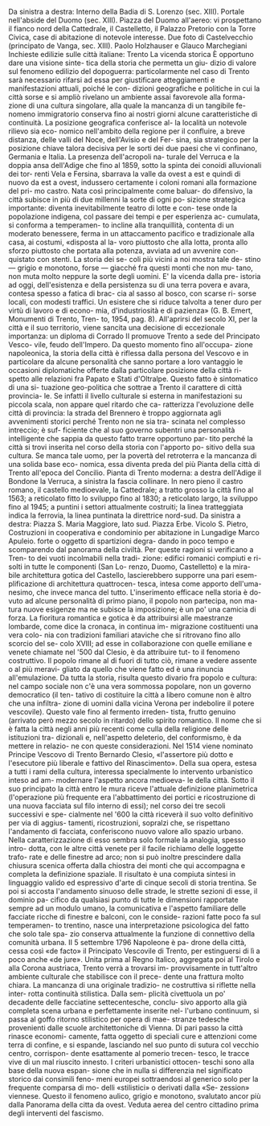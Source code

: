 Da sinistra a destra: Interno della Badia di S. Lorenzo (sec. XIII). Portale nell'abside del Duomo (sec. XIII). Piazza del Duomo all'aereo: vi prospettano il fianco nord della Cattedrale, il
Castelletto, il Palazzo Pretorio con la Torre Civica, case di abitazione di notevole interesse. Due foto di Castelvecchio (principato de Vanga, sec. XIII).
Paolo Holzhauser e Glauco Marchegiani
Inchieste edilizie sulle città italiane: Trento
La vicenda storica
È opportuno dare una visione sinte-
tica della storia che permetta un giu-
dizio di valore sul fenomeno edilizio
del dopoguerra: particolarmente nel
caso di Trento sarà necessario rifarsi
ad essa per giustificare atteggiamenti
e manifestazioni attuali, poiché le con-
dizioni geografiche e politiche in cui
la città sorse e si ampliò rivelano un
ambiente assai favorevole alla forma-
zione di una cultura singolare, alla
quale la mancanza di un tangibile fe-
nomeno immigratorio conserva fino ai
nostri giorni alcune caratteristiche di
continuità.
La posizione geografica conferisce al-
la località un notevole rilievo sia eco-
nomico nell'ambito della regione per
il confluire, a breve distanza, delle
valli del Noce, dell'Avisio e del Fer-
sina, sia strategico per la posizione
chiave talora decisiva per le sorti dei
due paesi che vi confinano, Germania
e Italia. La presenza dell'acropoli na-
turale del Verruca e la doppia ansa
dell'Adige che fino al 1859, sotto la
spinta dei conoidi alluvionali dei tor-
renti Vela e Fersina, sbarrava la valle
da ovest a est e quindi di nuovo da
est a ovest, indussero certamente i
coloni romani alla formazione del pri-
mo castro.
Nata così principalmente come baluar-
do difensivo, la città subisce in più
di due millenni la sorte di ogni po-
sizione strategica importante: diventa
inevitabilmente teatro di lotte e con-
tese onde la popolazione indigena, col
passare dei tempi e per esperienza ac-
cumulata, si conforma a temperamen-
to incline alla tranquillità, contenta di
un moderato benessere, ferma in un
attaccamento pacifico e tradizionale
alla casa, ai costumi, «disposta al la-
voro piuttosto che alla lotta, pronta
allo sforzo piuttosto che portata alla
potenza, avviata ad un avvenire con-
quistato con stenti. La storia dei se-
coli più vicini a noi mostra tale de-
stino — grigio e monotono, forse —
giacché fra questi monti che non mu-
tano, non muta molto neppure la sorte
degli uomini. E' la vicenda dalla pre-
istoria ad oggi, dell'esistenza e della
persistenza su di una terra povera e
avara, contesa spesso a fatica di brac-
cia al sasso al bosco, con scarse ri-
sorse locali, con modesti traffici. Un
esistere che si riduce talvolta a tener
duro per virtù di lavoro e di econo-
mia, d'industriosità e di pazienza» (G.
B. Emert, Monumenti di Trento, Tren-
to, 1954, pag. 8).
All'aprirsi del secolo XI, per la città
e il suo territorio, viene sancita una
decisione di eccezionale importanza:
un diploma di Corrado II promuove
Trento a sede del Principato Vesco-
vile, feudo dell'Impero.
Da questo momento fino all'occupa-
zione napoleonica, la storia della città
è riflessa dalla persona del Vescovo e
in particolare da alcune personalità
che sanno portare a loro vantaggio le
occasioni diplomatiche offerte dalla
particolare posizione della città ri-
spetto alle relazioni fra Papato e Stati
d'Oltralpe.
Questo fatto è sintomatico di una si-
tuazione geo-politica che sottrae a
Trento il carattere di città provincia-
le. Se infatti il livello culturale si
esterna in manifestazioni su piccola
scala, non appare quel ritardo che ca-
ratterizza l'evoluzione delle città di
provincia: la strada del Brennero è
troppo aggiornata agli avvenimenti
storici perché Trento non ne sia tra-
scinata nel complesso intreccio; è suf-
ficiente che al suo governo subentri
una personalità intelligente che sappia
da questo fatto trarre opportuno par-
tito perché la città si trovi inserita nel
corso della storia con l'apporto po-
sitivo della sua cultura. Se manca tale
uomo, per la povertà del retroterra e
la mancanza di una solida base eco-
nomica, essa diventa preda del più 
Pianta della città di Trento all'epoca del Concilio. Pianta di Trento moderna: a destra dell'Adige il Bondone la Verruca, a sinistra la fascia collinare. In nero pieno il castro romano, il castello
medioevale, la Cattedrale; a tratto grosso la città fino al 1563; a reticolato fitto lo sviluppo fino al 1830; a reticolato largo, la sviluppo fino al 1945; a puntini i settori attualmente costruiti; la
linea tratteggiata indica la ferrovia, la linea puntinata la direttrice nord-sud.
Da sinistra a destra: Piazza S. Maria Maggiore, lato sud. Piazza Erbe. Vicolo S. Pietro, Costruzioni in cooperativa e condominio per abitazione in Lungadige Marco Apuleio.
forte o oggetto di spartizioni degra-
dando in poco tempo e scomparendo
dal panorama della civiltà.
Per queste ragioni si verificano a Tren-
to dei vuoti incolmabili nella tradi-
zione: edifici romanici compiuti e ri-
solti in tutte le componenti (San Lo-
renzo, Duomo, Castelletto) e la mira-
bile architettura gotica del Castello,
lascierebbero supporre una pari esem-
plificazione di architettura quattrocen-
tesca, intesa come apporto dell'uma-
nesimo, che invece manca del tutto.
L'inserimento efficace nella storia è do-
vuto ad alcune personalità di primo
piano, il popolo non partecipa, non ma-
tura nuove esigenze ma ne subisce la
imposizione; è un po' una camicia di
forza. La fioritura romantica e gotica è
da attribuirsi alle maestranze lombarde,
come dice la cronaca, in continua im-
migrazione costituenti una vera colo-
nia con tradizioni familiari ataviche
che si ritrovano fino allo scorcio del se-
colo XVIII; ad esse in collaborazione
con quelle emiliane e venete chiamate
nel '500 dal Clesio, è da attribuire tut-
to il fenomeno costruttivo. Il popolo
rimane al di fuori di tutto ciò, rimane
a vedere assente o al più meravi-
gliato da quello che viene fatto ed è
una rinuncia all'emulazione. Da tutta
la storia, risulta questo divario fra
popolo e cultura: nel campo sociale
non c'è una vera sommossa popolare,
non un governo democratico (il ten-
tativo di costituire la città a libero
comune non è altro che una infiltra-
zione di uomini dalla vicina Verona
per indebolire il potere vescovile).
Questo vale fino al fermento irreden-
tista, frutto genuino (arrivato però
mezzo secolo in ritardo) dello spirito
romantico. Il nome che si è fatta la
città negli anni più recenti come culla
della religione delle istituzioni tra-
dizionali e, nell'aspetto deleterio, del
conformismo, è da mettere in relazio-
ne con queste considerazioni.
Nel 1514 viene nominato Principe
Vescovo di Trento Bernardo Clesio,
«l'assertore più dotto e l'esecutore più
liberale e fattivo del Rinascimento».
Della sua opera, estesa a tutti i rami
della cultura, interessa specialmente lo
intervento urbanistico inteso ad am-
modernare l'aspetto ancora medioeva-
le della città. Sotto il suo principato 
la città entro le mura riceve l'attuale
definizione planimetrica (l'operazione
più frequente era l'abbattimento dei
portici e ricostruzione di una nuova
facciata sul filo interno di essi); nel
corso dei tre secoli successivi e spe-
cialmente nel '600 la città riceverà il
suo volto definitivo per via di aggius-
tamenti, ricostruzioni, sopralzi che, se
rispettano l'andamento di facciata,
conferiscono nuovo valore allo spazio
urbano. 
Nella caratterizzazione di esso sembra
solo formale la analogia, spesso intro-
dotta, con le altre città venete per il
facile richiamo delle loggette trafo-
rate e delle finestre ad arco; non si
può inoltre prescindere dalla chiusura
scenica offerta dalla chiostra dei monti
che qui accompagna e completa la
definizione spaziale. Il risultato è una
compiuta sintesi in linguaggio valido
ed espressivo d'arte di cinque secoli
di storia trentina. Se poi si accosta
l'andamento sinuoso delle strade, le
strette sezioni di esse, il dominio pa-
cifico da qualsiasi punto di tutte le
dimensioni rapportate sempre ad un
modulo umano, la comunicativa e
l'aspetto familiare delle facciate ricche
di finestre e balconi, con le conside-
razioni fatte poco fa sul temperamen-
to trentino, nasce una interpretazione
psicologica del fatto che solo tale spa-
zio conserva attualmente la funzione
di connettivo della comunità urbana.
II 5 settembre 1796 Napoleone è pa-
drone della città, cessa così «de facto»
il Principato Vescovile di Trento, per
estinguersi di lì a poco anche «de
jure». Unita prima al Regno Italico,
aggregata poi al Tirolo e alla Corona
austriaca, Trento verrà a trovarsi im-
provvisamente in tutt'altro ambiente
culturale che stabilisce con il prece-
dente una frattura molto chiara. La
mancanza di una originale tradizio-
ne costruttiva si riflette nella inter-
rotta continuità stilistica. Dalla sem-
plicità civettuola un po' decadente
delle facciatine settecentesche, conclu-
sivo apporto alla già completa scena
urbana e perfettamente inserite nel-
l'urbano continuum, si passa al goffo
ritorno stilistico per opera di mae-
stranze tedesche provenienti dalle
scuole architettoniche di Vienna. Di
pari passo la città rinasce economi-
camente, fatta oggetto di speciali cure
e attenzioni come terra di confine, e
si espande, lasciando nel suo punto di
sutura col vecchio centro, corrispon-
dente esattamente al pomerio trecen-
tesco, le tracce vive di un mal riuscito
innesto. I criteri urbanistici ottocen-
teschi sono alla base della nuova espan-
sione che in nulla si differenzia nel
significato storico dai consimili feno-
meni europei sottraendosi al generico
solo per la frequente comparsa di mo-
delli «stilistici» o derivati dalla «Se-
zession» viennese.
Questo il fenomeno aulico, grigio e
monotono, svalutato ancor più dalla 
Panorama della citta da ovest. Veduta aerea del centro cittadino prima degli interventi del fascismo. 
